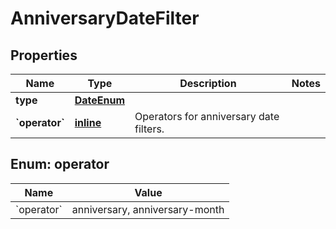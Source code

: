 
# AnniversaryDateFilter

## Properties
| Name | Type | Description | Notes |
| ------------ | ------------- | ------------- | ------------- |
| **type** | [**DateEnum**](DateEnum.md) |  |  |
| **&#x60;operator&#x60;** | [**inline**](#&#x60;Operator&#x60;) | Operators for anniversary date filters. |  |


<a id="`Operator`"></a>
## Enum: operator
| Name | Value |
| ---- | ----- |
| &#x60;operator&#x60; | anniversary, anniversary-month |



